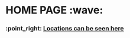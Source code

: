<h1> HOME PAGE :wave: </h1>

<h3> :point_right: <a href="https://alissarose.github.io/mock-elections/mock-election-locations/"> Locations can be seen here</a></h3>



